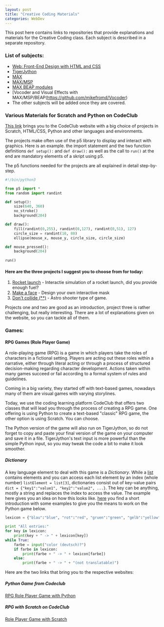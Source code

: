 ```yaml
---
layout: post
title: "Creative Coding Materials"
categories: WebDev 
---
```


This post here contains links to repositories that provide explanations and materials for the Creative Coding class.
Each subject is described in a separate repository.

### List of subjects:
- [Web: Front-End Design with HTML and CSS](https://mikefromd.github.io/Web_FrontEnd/)
- [TigerJython](https://github.com/mikefromd/TJ_Content/)
- [MAX](https://github.com/mikefromd/GPC5L05-main/tree/main)
- [MAX/MSP](https://github.com/mikefromd/MAX-MSP-Materials)
- [MAX BEAP modules](https://github.com/mikefromd/MAX-BEAP)
- [Vocoder and Visual Effects with MAX/MSP/BEAP(https://github.com/mikefromd/Vocoder)
- The other subjects will be added once they are covered.


### Various Materials for Scratch and Python on CodeClub

[This link](https://projects.raspberrypi.org/en/codeclub) brings you to the CodeClub website with a big choice of projects in Scratch, HTML/CSS, Python and other languages and environments.

The projects make often use of the p5 library to display and interact with graphics. Here is an example. the import statement and the two function definitions `def setup():` and `def draw():` as well as the call to `run()` at the end are mandatory elements of a skript using p5.

The p5 functions needed for the projects are all explained in detail step-by-step. 

```python
#!/bin/python3

from p5 import *
from random import randint

def setup():  
    size(640, 360)  
    no_stroke()  
    background(204)  

def draw():  
    fill(randint(0,255), randint(0,127), randint(0,51), 127)  
    circle_size = randint(10, 80)  
    ellipse(mouse_x, mouse_y, circle_size, circle_size)  

def mouse_pressed():
    background(204)
  
run()  
```

#### Here are the three projects I suggest you to choose from for today:

1. [Rocket launch](https://projects.raspberrypi.org/en/projects/rocket-launch) - Interactie simulation of a rocket launch, did you provide enough fuel?
2. [Make a face](https://projects.raspberrypi.org/en/projects/make-a-face) - Design your own interactive mask
3. [Don't collide (**)](https://projects.raspberrypi.org/en/projects/dont-collide/0) - Astro shooter type of game.

Projects one and two are good as an introduction, project three is rather challenging, but really interesting. There are a lot of explanations given on the website, so you can tackle all of them.



### Games:

#### RPG Games (Role Player Game)

A role-playing game (RPG) is a game in which players take the roles of characters in a fictional setting. Players are acting out these roles within a narrative, either through literal acting or through a process of structured decision-making regarding character development. Actions taken within many games succeed or fail according to a formal system of rules and guidelines.

Coming in a big variety, they started off with text-based games, nowadays many of them are visual games with varying storylines.

Today, we use the coding learning platform CodeClub that offers two classes that will lead you through the process of creating a RPG game. One offering is using Python to create a text-based "classic" RPG game, the other option is using Scratch. You can choose.

The Python version of the game will also run on TigerJython, so do not forget to copy and paste your final version of the game on your computer and save it in a file. TigerJython's text input is more powerful than the simple Python input, so you may tweak the code a  bit to make it look smoother.

##### Dictionary

A key language element to deal with this game is a *Dictionary*. While a [list](https://programmierkonzepte.ch/engl/index.php?inhalt_links=navigation.inc.php&inhalt_mitte=grafik/listen.inc.php) contains elements and you can access each list element by an index (whole number) `listElement = list[3]`, dictionaries consist out of key-value pairs `dict = {"key1":"value1", "key2":"value2", ...}`. The key can be anything, mostly a string and replaces the index to access the value. The example here gives you an idea on how this looks like. [here](https://programmierkonzepte.ch/engl/index.php?inhalt_links=navigation.inc.php&inhalt_mitte=internet/search.inc.php) you find a short introduction with some examples to give you the means to work on the Python game below.

```python
lexicon = {"blau":"blue", "rot":"red", "gruen":"green", "gelb":"yellow"}

print "All entries:"
for key in lexicon:
    print(key + " -> " + lexicon[key])
while True:
    farbe = input("color (deutsch)?")
    if farbe in lexicon:
        print(farbe + " -> " + lexicon[farbe])
    else:
        print(farbe + " -> " + "(not translatable)")
```

Here are the two links that bring you to the respective websites:

##### Python Game from Codeclub
[RPG Role Player Game with Python](https://projects.raspberrypi.org/en/projects/rpg/0)

##### RPG with Scratch on CodeClub
[Role Player Game with Scratch](https://projects.raspberrypi.org/en/projects/create-your-own-world)

